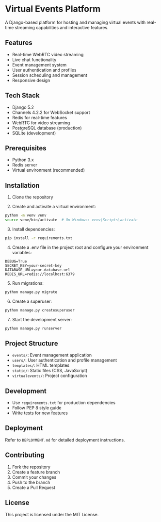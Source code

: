 # Virtual Events Platform

A Django-based platform for hosting and managing virtual events with real-time streaming capabilities and interactive features.

## Features

- Real-time WebRTC video streaming
- Live chat functionality
- Event management system
- User authentication and profiles
- Session scheduling and management
- Responsive design

## Tech Stack

- Django 5.2
- Channels 4.2.2 for WebSocket support
- Redis for real-time features
- WebRTC for video streaming
- PostgreSQL database (production)
- SQLite (development)

## Prerequisites

- Python 3.x
- Redis server
- Virtual environment (recommended)

## Installation

1. Clone the repository

2. Create and activate a virtual environment:
```bash
python -m venv venv
source venv/bin/activate  # On Windows: venv\Scripts\activate
```

3. Install dependencies:
```bash
pip install -r requirements.txt
```

4. Create a .env file in the project root and configure your environment variables:
```
DEBUG=True
SECRET_KEY=your-secret-key
DATABASE_URL=your-database-url
REDIS_URL=redis://localhost:6379
```

5. Run migrations:
```bash
python manage.py migrate
```

6. Create a superuser:
```bash
python manage.py createsuperuser
```

7. Start the development server:
```bash
python manage.py runserver
```

## Project Structure

- `events/`: Event management application
- `users/`: User authentication and profile management
- `templates/`: HTML templates
- `static/`: Static files (CSS, JavaScript)
- `virtualevents/`: Project configuration

## Development

- Use `requirements.txt` for production dependencies
- Follow PEP 8 style guide
- Write tests for new features

## Deployment

Refer to `DEPLOYMENT.md` for detailed deployment instructions.

## Contributing

1. Fork the repository
2. Create a feature branch
3. Commit your changes
4. Push to the branch
5. Create a Pull Request

## License

This project is licensed under the MIT License.
